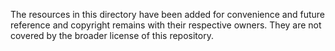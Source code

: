 The resources in this directory have been added for convenience and future reference and copyright remains with their respective owners. They are not covered by the broader license of this repository.